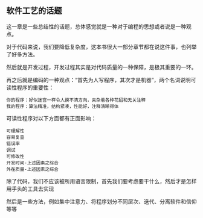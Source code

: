 ## 软件工艺的话题

这一章是一些总结性的话题，总体感觉就是一种对于编程的思想或者说是一种观点。

对于代码来说，我们要降低复杂度，这本书很大一部分章节都在说这件事，也列举了好多方法。

然后就是开发过程，开发过程其实是对代码质量的一种保障，是极其重要的一环。

再之后就是编码的一种观点：“首先为人写程序，其次才是机器”，两个名词说明可读性程序的重要性：  
    
    你的程序：好似迷宫一样令人摸不清方向，夹杂着各种花招和无关注释
    我的程序：算法精准，结构紧凑，性能好，注释清晰得体

可读性程序对以下方面都有正面影响：

    可理解性  
    容易复查
    错误率
    调试
    可修改性
    开发时间-上述因素之综合
    外在质量-上述因素之综合

除了代码，我们不应该被所用语言限制，首先我们要考虑要干什么，然后才是怎样用手头的工具去实现

然后是一些方法，例如集中注意力、将程序划分不同层次、迭代、分离软件和信仰等等
